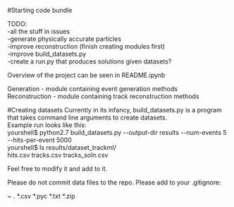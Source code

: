 #Starting code bundle

TODO:  
-all the stuff in issues  
-generate physically accurate particles  
-improve reconstruction (finish creating modules first)  
-improve build_datasets.py  
-create a run.py that produces solutions given datasets?  

Overview of the project can be seen in README.ipynb

Generation - module containing event generation methods  
Reconstruction - module containing track reconstruction methods  

#Creating datasets
Currently in its infancy, build_datasets.py is a program that takes command line arguments to create datasets.  
Example run looks like this:  
yourshell$ python2.7 build_datasets.py --output-dir results --num-events 5 --hits-per-event 5000  
yourshell$ ls results/dataset_trackml/  
hits.csv        tracks.csv      tracks_soln.csv  

Feel free to modify it and add to it.

Please do not commit data files to the repo. 
Please add to your .gitignore:

*~
.*
*.csv
*.pyc
*.txt
*.zip



